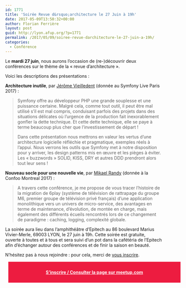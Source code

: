 ```yaml
---
id: 1771
title: 'Soirée Revue d&rsquo;architecture le 27 Juin à 19h'
date: 2017-05-09T13:50:32+00:00
author: Florian Ferrière
layout: post
guid: http://lyon.afup.org/?p=1771
permalink: /2017/05/09/soiree-revue-darchitecture-le-27-juin-a-19h/
categories:
  - Conférence
---
```

Le **mardi 27 juin**, nous aurons l&rsquo;occasion de (re-)découvrir deux conférences sur le thème de la &laquo;&nbsp;revue d&rsquo;architecture&nbsp;&raquo;.

Voici les descriptions des présentations :

**Architecture inutile**, par [Jérôme Vieilledent](https://twitter.com/jvieilledent) (donnée au Symfony Live Paris 2017) :

> Symfony offre au développeur PHP une grande souplesse et une puissance certaine. Malgré cela, comme tout outil, il peut être mal utilisé s&rsquo;il est mal compris, conduisant parfois des projets dans des situations délicates où l&rsquo;urgence de la production fait inexorablement gonfler la dette technique. Et cette dette technique, elle se paye à terme beaucoup plus cher que l&rsquo;investissement de départ !
> 
> Dans cette présentation nous mettrons en valeur les vertus d&rsquo;une architecture logicielle réfléchie et pragmatique, exemples réels à l&rsquo;appui. Nous verrons les outils que Symfony met à notre disposition pour y arriver, les design patterns mis en œuvre et les pièges à éviter. Les &laquo;&nbsp;buzzwords&nbsp;&raquo; SOLID, KISS, DRY et autres DDD prendront alors tout leur sens !

**Nouveau socle pour une nouvelle vie**, par [Mikael Randy](https://twitter.com/mikaelrandy) (donnée à la Confoo Montreal 2017) :

> A travers cette conférence, je me propose de vous tracer l’histoire de la migration de 6play (système de télévision de rattrapage du groupe M6, premier groupe de télévision privé français) d’une application monolithique vers un univers de micro-service, des avantages en terme de maintenance, d’évolution, de montée en charge, mais également des différents écueils rencontrés lors de ce changement de paradigme : caching, logging, complexité globale.

La soirée aura lieu dans l&rsquo;amphithéâtre d&rsquo;Epitech au 86 boulevard Marius Vivier-Merle, 69003 LYON, le 27 juin à 19h. Cette soirée est gratuite, ouverte à toutes et à tous et sera suivi d&rsquo;un pot dans la cafétéria de l&rsquo;Epitech afin d&rsquo;échanger autour des conférences et de finir la saison en beauté.

N&rsquo;hésitez pas à nous rejoindre : pour cela, merci de [vous inscrire](https://www.meetup.com/fr-FR/afup-lyon-php/events/239748131/).

<div style="background-color: #ed1c40;width: 100%;padding: 25px;margin: 10px;font-weight: bold;text-align: center">
  <a style="color: #fff" href="https://www.meetup.com/fr-FR/afup-lyon-php/events/239748131/">S&rsquo;inscrire / Consulter la page sur meetup.com</a>
</div>